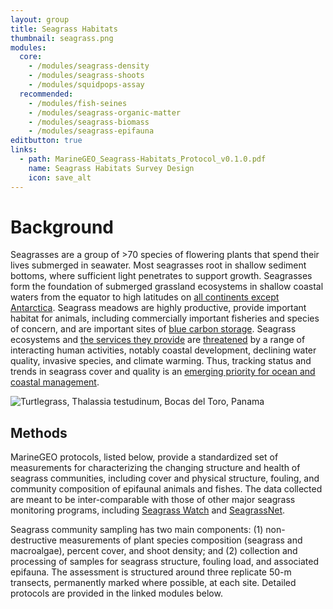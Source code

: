 ```yaml
---
layout: group
title: Seagrass Habitats
thumbnail: seagrass.png
modules:
  core:
    - /modules/seagrass-density
    - /modules/seagrass-shoots
    - /modules/squidpops-assay
  recommended:
    - /modules/fish-seines
    - /modules/seagrass-organic-matter
    - /modules/seagrass-biomass
    - /modules/seagrass-epifauna
editbutton: true
links:
  - path: MarineGEO_Seagrass-Habitats_Protocol_v0.1.0.pdf
    name: Seagrass Habitats Survey Design
    icon: save_alt
---
```


# Background

Seagrasses are a group of >70 species of flowering plants that spend their lives submerged in seawater. Most seagrasses root in shallow sediment bottoms, where sufficient light penetrates to support growth. Seagrasses form the foundation of submerged grassland ecosystems in shallow coastal waters from the equator to high latitudes on <a href="http://books.google.com/books?hl=en&lr=&id=dHV0NA3m2AIC&oi=fnd&pg=PA1&dq=world+atlas+of+seagrasses+short&ots=wxBQHQxIJP&sig=U3kliAAUH0Jf4H-yDtfsLZ5PLzw">all continents except Antarctica</a>. Seagrass meadows are highly productive, provide important habitat for animals, including commercially important fisheries and species of concern, and are important sites of <a href="https://esajournals.onlinelibrary.wiley.com/doi/abs/10.1890/110004">blue carbon storage</a>. Seagrass ecosystems and <a href="https://www.sciencedirect.com/science/article/pii/S0025326X13002919">the services they provide</a> are <a href="https://www.sciencedirect.com/science/article/pii/S0006320711001327">threatened</a> by a range of interacting human activities, notably coastal development, declining water quality, invasive species, and climate warming. Thus, tracking status and trends in seagrass cover and quality is an <a href="https://onlinelibrary.wiley.com/doi/abs/10.1111/gcb.14108">emerging priority for ocean and coastal management</a>.


![Turtlegrass, *Thalassia testudinum*, Bocas del Toro, Panama]({{site.baseurl}}/assets/seagrass/Seagrass_Bocas_del_Toro_Panama.jpeg)


## Methods

MarineGEO protocols, listed below, provide a standardized set of measurements for characterizing the changing structure and health of seagrass communities, including cover and physical structure, fouling, and community composition of epifaunal animals and fishes. The data collected are meant to be inter-comparable with those of other major seagrass monitoring programs, including <a href="http://www.seagrasswatch.org/home_noG.html">Seagrass Watch</a> and <a href="http://www.seagrassnet.org/">SeagrassNet</a>.

Seagrass community sampling has two main components: (1) non-destructive measurements of plant species composition (seagrass and macroalgae), percent cover, and shoot density; and (2) collection and processing of samples for seagrass structure, fouling load, and associated epifauna. The assessment is structured around three replicate 50-m transects, permanently marked where possible, at each site. Detailed protocols are provided in the linked modules below.
